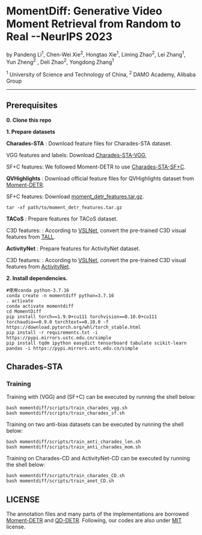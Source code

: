 # MomentDiff: Generative Video Moment Retrieval from Random to Real --NeurIPS 2023
by 
Pandeng Li<sup>1</sup>, Chen-Wei Xie<sup>2</sup>, Hongtao Xie<sup>1</sup>, Liming Zhao<sup>2</sup>, Lei Zhang<sup>1</sup>, Yun Zheng<sup>2</sup>
, Deli Zhao<sup>2</sup>, Yongdong Zhang<sup>1</sup>

<sup>1</sup> University of Science and Technology of China, <sup>2</sup> DAMO Academy, Alibaba Group

----------

## Prerequisites
<b>0. Clone this repo</b>

<b>1. Prepare datasets</b>

<b>Charades-STA</b> : Download feature files for Charades-STA dataset.

VGG features and labels: Download [Charades-STA-VGG](https://github.com/TencentARC/UMT),

SF+C features: We followed Moment-DETR to use [Charades-STA-SF+C](https://github.com/linjieli222/HERO_Video_Feature_Extractor). 


<b>QVHighlights</b> : Download official feature files for QVHighlights dataset from [Moment-DETR](https://github.com/jayleicn/moment_detr). 

SF+C features: Download [moment_detr_features.tar.gz](https://drive.google.com/file/d/1Hiln02F1NEpoW8-iPZurRyi-47-W2_B9/view?usp=sharing).
```
tar -xf path/to/moment_detr_features.tar.gz
```


<b>TACoS</b> : Prepare features for TACoS dataset. 

C3D features: : According to [VSLNet](https://github.com/26hzhang/VSLNet/tree/master/prepare), convert the pre-trained C3D visual features from [TALL](https://drive.google.com/uc?export=download&id=1zQp0aYGFCm8PqqHOh4UtXfy2U3pJMBeu).

<b>ActivityNet</b> : Prepare features for ActivityNet dataset. 

C3D features: : According to [VSLNet](https://github.com/26hzhang/VSLNet/tree/master/prepare), convert the pre-trained C3D visual features from [ActivityNet](http://activity-net.org/challenges/2016/download.html#c3d).


<b>2. Install dependencies.</b>

```
#使用conda python-3.7.16
conda create -n momentdiff python=3.7.16 
. activate
conda activate momentdiff
cd MomentDiff
pip install torch==1.9.0+cu111 torchvision==0.10.0+cu111 torchaudio==0.9.0 torchtext==0.10.0 -f https://download.pytorch.org/whl/torch_stable.html
pip install -r requirements.txt -i https://pypi.mirrors.ustc.edu.cn/simple
pip install tqdm ipython easydict tensorboard tabulate scikit-learn pandas -i https://pypi.mirrors.ustc.edu.cn/simple
```

## Charades-STA

### Training
Training with (VGG) and (SF+C) can be executed by running the shell below:
```
bash momentdiff/scripts/train_charades_vgg.sh 
bash momentdiff/scripts/train_charades_sf.sh 
```

Training on two anti-bias datasets can be executed by running the shell below:
```
bash momentdiff/scripts/train_anti_charades_len.sh 
bash momentdiff/scripts/train_anti_charades_mom.sh 
```

Training on Charades-CD and ActivityNet-CD can be executed by running the shell below:
```
bash momentdiff/scripts/train_charades_CD.sh 
bash momentdiff/scripts/train_anet_CD.sh 
```




## LICENSE
The annotation files and many parts of the implementations are borrowed [Moment-DETR](https://github.com/jayleicn/moment_detr) and [QD-DETR](https://github.com/wjun0830/QD-DETR).
Following, our codes are also under [MIT](https://opensource.org/licenses/MIT) license.
 
